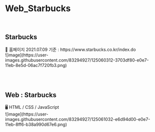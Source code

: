 # Web_Starbucks
<br>


<h2>Starbucks</h2>
🌺 홈페이지 2021.07.09 기준 : https://www.starbucks.co.kr/index.do
<br>
![image](https://user-images.githubusercontent.com/83294927/125060312-3703df80-e0e7-11eb-8e5d-06ac7f720fb3.png)

<br><br>

<h2>Web : Starbucks</h2>
🖥 HTML / CSS / JavaScript
<br>
![image](https://user-images.githubusercontent.com/83294927/125061032-e6d94d00-e0e7-11eb-8ff6-b38a990d67e6.png)
